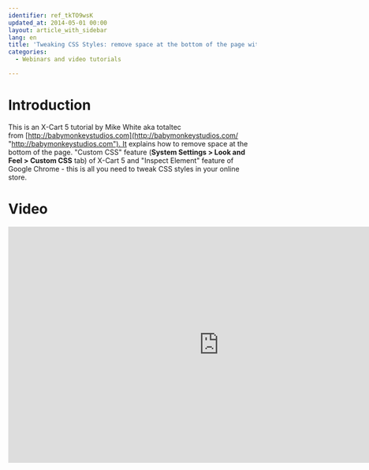```yaml
---
identifier: ref_tkTO9wsK
updated_at: 2014-05-01 00:00
layout: article_with_sidebar
lang: en
title: 'Tweaking CSS Styles: remove space at the bottom of the page with the &quot;Custom CSS&quot; feature: Tutorial by Mike White'
categories:
  - Webinars and video tutorials

---
```



# Introduction

This is an X-Сart 5 tutorial by Mike White aka totaltec from [http://babymonkeystudios.com](http://babymonkeystudios.com/ "http://babymonkeystudios.com"). It explains how to remove space at the bottom of the page. "Custom CSS" feature (**System Settings > Look and Feel > Custom CSS** tab) of X-Cart 5 and "Inspect Element" feature of Google Chrome - this is all you need to tweak CSS styles in your online store.

# Video

<iframe class="youtube-player" type="text/html" style="width: 853px; height: 480px" src="http://www.youtube.com/embed/3FwWfadCvuw" frameborder="0"></iframe>